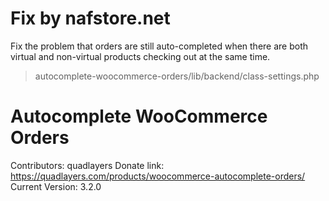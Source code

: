 # Fix by nafstore.net
Fix the problem that orders are still auto-completed when there are both virtual and non-virtual products checking out at the same time.
> autocomplete-woocommerce-orders/lib/backend/class-settings.php

# Autocomplete WooCommerce Orders
Contributors: quadlayers
Donate link: https://quadlayers.com/products/woocommerce-autocomplete-orders/
Current Version: 3.2.0
